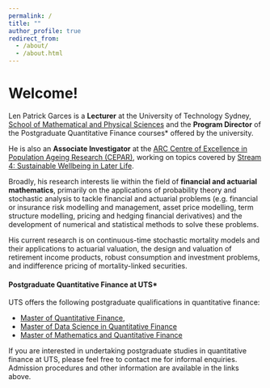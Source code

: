 ```yaml
---
permalink: /
title: ""
author_profile: true
redirect_from: 
  - /about/
  - /about.html
---
```


# Welcome!

Len Patrick Garces is a **Lecturer** at the University of Technology Sydney, [School of Mathematical and Physical Sciences](https://www.uts.edu.au/about/faculty-science/school-mathematical-and-physical-sciences) and the **Program Director** of the Postgraduate Quantitative Finance courses* offered by the university.

He is also an **Associate Investigator** at the [ARC Centre of Excellence in Population Ageing Research (CEPAR)](https://cepar.edu.au/), working on topics covered by [Stream 4: Sustainable Wellbeing in Later Life](https://cepar.edu.au/research/research-program-2017-2024/sustainable-wellbeing-later-life).

Broadly, his research interests lie within the field of **financial and actuarial mathematics**, primarily on the applications of probability theory and stochastic analysis to tackle financial and actuarial problems (e.g. financial or insurance risk modelling and management, asset price modelling, term structure modelling, pricing and hedging financial derivatives) and the development of numerical and statistical methods to solve these problems.

His current research is on continuous-time stochastic mortality models and their applications to actuarial valuation, the design and valuation of retirement income products, robust consumption and investment problems, and indifference pricing of mortality-linked securities.

#### Postgraduate Quantitative Finance at UTS*

UTS offers the following postgraduate qualifications in quantitative finance:

  - [Master of Quantitative Finance](https://www.uts.edu.au/study/find-a-course/master-quantitative-finance),
  - [Master of Data Science in Quantitative Finance](https://www.uts.edu.au/study/find-a-course/master-data-science-quantitative-finance)
  - [Master of Mathematics and Quantitative Finance](https://www.uts.edu.au/study/find-a-course/master-mathematics-and-quantitative-finance)

If you are interested in undertaking postgraduate studies in quantitative finance at UTS, please feel free to contact me for informal enquiries. Admission procedures and other information are available in the links above.

